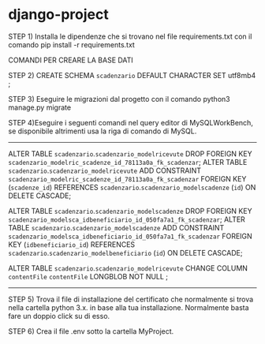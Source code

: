 # django-project

STEP 1) Installa le dipendenze che si trovano nel file requirements.txt con il
comando pip install -r requirements.txt

COMANDI PER CREARE LA BASE DATI

STEP 2) CREATE SCHEMA `scadenzario` DEFAULT CHARACTER SET utf8mb4 ;

STEP 3) Eseguire le migrazioni dal progetto con il comando python3 manage.py migrate

STEP 4)Eseguire i seguenti comandi nel query editor di MySQLWorkBench, se disponibile 
altrimenti usa la riga di comando di MySQL.

----------------------------------------------------------------------------------------
ALTER TABLE `scadenzario`.`scadenzario_modelricevute` 
DROP FOREIGN KEY `scadenzario_modelric_scadenze_id_78113a0a_fk_scadenzar`;
ALTER TABLE `scadenzario`.`scadenzario_modelricevute` 
ADD CONSTRAINT `scadenzario_modelric_scadenze_id_78113a0a_fk_scadenzar`
  FOREIGN KEY (`scadenze_id`)
  REFERENCES `scadenzario`.`scadenzario_modelscadenze` (`id`)
  ON DELETE CASCADE;



ALTER TABLE `scadenzario`.`scadenzario_modelscadenze` 
DROP FOREIGN KEY `scadenzario_modelsca_idbeneficiario_id_050fa7a1_fk_scadenzar`;
ALTER TABLE `scadenzario`.`scadenzario_modelscadenze` 
ADD CONSTRAINT `scadenzario_modelsca_idbeneficiario_id_050fa7a1_fk_scadenzar`
  FOREIGN KEY (`idbeneficiario_id`)
  REFERENCES `scadenzario`.`scadenzario_modelbeneficiario` (`id`)
  ON DELETE CASCADE;


ALTER TABLE `scadenzario`.`scadenzario_modelricevute` 
CHANGE COLUMN `contentFile` `contentFile` LONGBLOB NOT NULL ;

-----------------------------------------------------------------------------------------

STEP 5) Trova il file di installazione del certificato 
che normalmente si trova nella cartella python 3.x. in base
alla tua installazione. Normalmente basta fare un doppio click su di esso.

STEP 6) Crea il file .env sotto la cartella MyProject.
